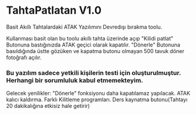 # TahtaPatlatan V1.0
Basit Akıllı Tahtalardaki ATAK Yazılımını Devredışı bırakma toolu.

Kullanması basit olan bu toolu akıllı tahta üzerinde açıp "Kilidi patlat" Butonuna bastığınızda ATAK geçici olarak kapatılır.
"Dönerle" Butonuna basıldığında üstte gözüken ve kapatma butonu olmayan 500 tavuk döner fotoğrafı açılır.

<h3>Bu yazılım sadece yetkili kişilerin testi için oluşturulmuştur. Herhangi bir sorumluluk kabul etmemekteyim.</h3>

Gelecek yenilikler:
"Dönerle" fonksiyonu daha kapatılamaz yapılacak.
ATAK kalıcı kaldırma.
Farklı Kilitleme programları.
Ders kaynatma butonu(Tahtayı 20 dakikalığına etkisiz hale getirir)
